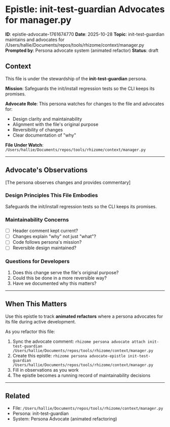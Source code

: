 # Epistle: init-test-guardian Advocates for manager.py

**ID**: epistle-advocate-1761674770
**Date**: 2025-10-28
**Topic**: init-test-guardian maintains and advocates for /Users/hallie/Documents/repos/tools/rhizome/context/manager.py
**Prompted by**: Persona advocate system (animated refactor)
**Status**: draft

## Context

This file is under the stewardship of the **init-test-guardian** persona.

**Mission**: Safeguards the init/install regression tests so the CLI keeps its promises.

**Advocate Role**: This persona watches for changes to the file and advocates for:
- Design clarity and maintainability
- Alignment with the file's original purpose
- Reversibility of changes
- Clear documentation of "why"

**File Under Watch**: `/Users/hallie/Documents/repos/tools/rhizome/context/manager.py`

---

## Advocate's Observations

[The persona observes changes and provides commentary]

### Design Principles This File Embodies

Safeguards the init/install regression tests so the CLI keeps its promises.

### Maintainability Concerns

- [ ] Header comment kept current?
- [ ] Changes explain "why" not just "what"?
- [ ] Code follows persona's mission?
- [ ] Reversible design maintained?

### Questions for Developers

1. Does this change serve the file's original purpose?
2. Could this be done in a more reversible way?
3. Have we documented why this matters?

---

## When This Matters

Use this epistle to track **animated refactors** where a persona advocates for its file
during active development.

As you refactor this file:
1. Sync the advocate comment: `rhizome persona advocate attach init-test-guardian /Users/hallie/Documents/repos/tools/rhizome/context/manager.py`
2. Create this epistle: `rhizome persona advocate-epistle init-test-guardian /Users/hallie/Documents/repos/tools/rhizome/context/manager.py`
3. Fill in observations as you work
4. The epistle becomes a running record of maintainability decisions

---

## Related

- File: `/Users/hallie/Documents/repos/tools/rhizome/context/manager.py`
- Persona: init-test-guardian
- System: Persona Advocate (animated refactoring)
